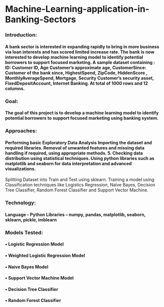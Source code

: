 #  Machine-Learning-application-in-Banking-Sectors 

### Introduction:

#### A bank sector  is interested in expanding  rapidly to bring in more business via loan interests and has scored limited increase rate. The bank  is now interested to develop machine learning model to identify potential borrowers to support focused marketing. A sample dataset containing : ID: Customer ID, Age Customer’s approximate age, CustomerSince: Customer of the bank since, HighestSpend, ZipCode,  HiddenScore , MonthlyAverageSpend, Mortgage, Security Customer’s security asset, FixedDepositAccount, Internet Banking. At total of 1000 rows and 12 columns.

### Goal:

#### The goal of this project is to develop a machine learning model to identify potential borrowers to support focused marketing using banking system.
                            
### Approaches: 

#### Performing basic Exploratory Data Analysis Importing the dataset and required libraries. Removal of unwanted features and missing data handling if required, using appropriate methods. 5. Checking data distribution using statistical techniques.  Using python libraries such as matplotlib and seaborn for data interpretation and advanced visualizations. 
Splitting Dataset into Train and Test using sklearn.  Training a model using Classification techniques like Logistics Regression, Naïve Bayes, Decision Tree Classifier, Random Forest Classifier and Support Vector Machine. 

### Technology: 
#### Language - Python Libraries – numpy, pandas, matplotlib, seaborn, sklearn, pickle, imblearn 
      
###  Models Tested:  

#### •	Logistic Regression Model 
#### •	Weighted Logistic Regression Model 
#### •	Naive Bayes Model 
#### •	Support Vector Machine Model
#### •	Decision Tree Classifier
#### •	Random Forest Classifier  

